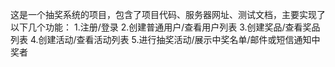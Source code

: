 
这是一个抽奖系统的项目，包含了项目代码、服务器网址、测试文档，主要实现了以下几个功能：
1.注册/登录
2.创建普通用户/查看用户列表
3.创建奖品/查看奖品列表
4.创建活动/查看活动列表
5.进行抽奖活动/展示中奖名单/邮件或短信通知中奖者

